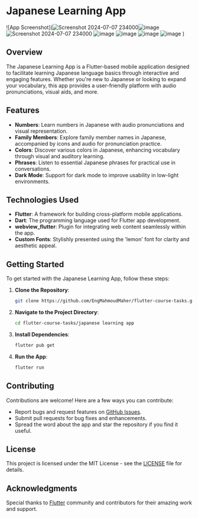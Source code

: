 

# Japanese Learning App

![App Screenshot](![Screenshot 2024-07-07 234000](https://github.com/EngMahmoudMaher/flutter-course-tasks/assets/173734058/53f7364e-67f1-4d25-8a8d-f78ffcb71a8a)![image](https://github.com/EngMahmoudMaher/flutter-course-tasks/assets/173734058/b83df8f2-5832-483b-9683-d677468e0255)
![Screenshot 2024-07-07 234000](https://github.com/EngMahmoudMaher/flutter-course-tasks/assets/173734058/53f7364e-67f1-4d25-8a8d-f78ffcb71a8a)
![image](https://github.com/EngMahmoudMaher/flutter-course-tasks/assets/173734058/4a44012d-db22-4347-a6c7-b7c650d8eca2)
![image](https://github.com/EngMahmoudMaher/flutter-course-tasks/assets/173734058/a993b596-eac8-4a76-a835-f03fe448bc15)
![image](https://github.com/EngMahmoudMaher/flutter-course-tasks/assets/173734058/f27e8454-7ff5-4f55-8c82-fccbba0b4f76)
![image](https://github.com/EngMahmoudMaher/flutter-course-tasks/assets/173734058/202263df-00a3-45f8-9ea6-12f23c0e1d02)
)

## Overview

The Japanese Learning App is a Flutter-based mobile application designed to facilitate learning Japanese language basics through interactive and engaging features. Whether you're new to Japanese or looking to expand your vocabulary, this app provides a user-friendly platform with audio pronunciations, visual aids, and more.

## Features

- **Numbers**: Learn numbers in Japanese with audio pronunciations and visual representation.
- **Family Members**: Explore family member names in Japanese, accompanied by icons and audio for pronunciation practice.
- **Colors**: Discover various colors in Japanese, enhancing vocabulary through visual and auditory learning.
- **Phrases**: Listen to essential Japanese phrases for practical use in conversations.
- **Dark Mode**: Support for dark mode to improve usability in low-light environments.

## Technologies Used

- **Flutter**: A framework for building cross-platform mobile applications.
- **Dart**: The programming language used for Flutter app development.
- **webview_flutter**: Plugin for integrating web content seamlessly within the app.
- **Custom Fonts**: Stylishly presented using the 'lemon' font for clarity and aesthetic appeal.

## Getting Started

To get started with the Japanese Learning App, follow these steps:

1. **Clone the Repository**:

   ```bash
   git clone https://github.com/EngMahmoudMaher/flutter-course-tasks.git
   ```


2. **Navigate to the Project Directory**:

   ```bash
   cd flutter-course-tasks/japanese learning app
   ```

3. **Install Dependencies**:

   ```bash
   flutter pub get
   ```

4. **Run the App**:

   ```bash
   flutter run
   ```

## Contributing

Contributions are welcome! Here are a few ways you can contribute:

- Report bugs and request features on [GitHub Issues](https://github.com/EngMahmoudMaher/flutter-course-tasks/issues).
- Submit pull requests for bug fixes and enhancements.
- Spread the word about the app and star the repository if you find it useful.

## License

This project is licensed under the MIT License - see the [LICENSE](LICENSE) file for details.

## Acknowledgments

Special thanks to [Flutter](https://flutter.dev/) community and contributors for their amazing work and support.
